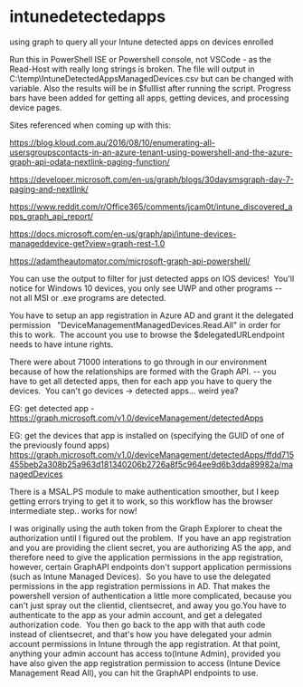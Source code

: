 # intunedetectedapps
using graph to query all your Intune detected apps on devices enrolled

Run this in PowerShell ISE or Powershell console, not VSCode - as the Read-Host with really long strings is broken.  The file will output in C:\temp\IntuneDetectedAppsManagedDevices.csv but can be changed with variable. Also the results will be in $fulllist after running the script.  Progress bars have been added for getting all apps, getting devices, and processing device pages.

Sites referenced when coming up with this:

https://blog.kloud.com.au/2016/08/10/enumerating-all-usersgroupscontacts-in-an-azure-tenant-using-powershell-and-the-azure-graph-api-odata-nextlink-paging-function/

https://developer.microsoft.com/en-us/graph/blogs/30daysmsgraph-day-7-paging-and-nextlink/

https://www.reddit.com/r/Office365/comments/jcam0t/intune_discovered_apps_graph_api_report/

https://docs.microsoft.com/en-us/graph/api/intune-devices-manageddevice-get?view=graph-rest-1.0

https://adamtheautomator.com/microsoft-graph-api-powershell/

You can use the output to filter for just detected apps on IOS devices!  You'll notice for Windows 10 devices, you only see UWP and other programs -- not all MSI or .exe programs are detected.

You have to setup an app registration in Azure AD and grant it the delegated permission   "DeviceManagementManagedDevices.Read.All" in order for this to work.  The account you use to browse the $delegatedURLendpoint needs to have intune rights.


There were about 71000 interations to go through in our environment because of how the relationships are formed with the Graph API. -- you have to get all detected apps, then for each app you have to query the devices.  You can't go devices -> detected apps... weird yea?

EG: get detected app -https://graph.microsoft.com/v1.0/deviceManagement/detectedApps

EG: get the devices that app is installed on (specifying the GUID of one of the previously found apps) https://graph.microsoft.com/v1.0/deviceManagement/detectedApps/ffdd715455beb2a308b25a963d181340206b2726a8f5c964ee9d6b3dda89982a/managedDevices


There is a MSAL.PS module to make authentication smoother, but I keep getting errors trying to get it to work, so this workflow has the browser intermediate step.. works for now!

I was originally using the auth token from the Graph Explorer to cheat the authorization until I figured out the problem.  If you have an app registration and you are providing the client secret, you are authorizing AS the app, and therefore need to give the application permissions in the app registration, however, certain GraphAPI endpoints don't support application permissions (such as Intune Managed Devices).  So you have to use the delegated permissions in the app registration permissions in AD.
That makes the powershell version of authentication a little more complicated, because you can't just spray out the clientid, clientsecret, and away you go.You have to authenticate to the app as your admin account, and get a delegated authorization code.  You then go back to the app with that auth code instead of clientsecret, and that's how you have delegated your admin account permissions in Intune through the app registration.
At that point, anything your admin account has access to(Intune Admin), provided you have also given the app registration permission to access (Intune Device Management Read All), you can hit the GraphAPI endpoints to use.


